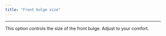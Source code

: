 ```yaml
---
title: "Front bulge size"
---
```


***

This option controls the size of the front bulge. Adjust to your comfort.




